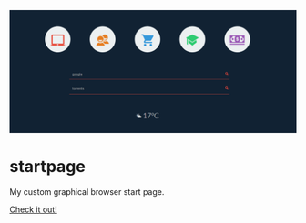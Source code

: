 ![Screeenshot](screenshot.png)
# startpage
My custom graphical browser start page.

[Check it out!](http://start.kissr.com/ "Hurhurhur")

